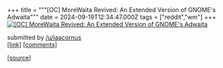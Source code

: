 +++
title = """[OC] MoreWaita Revived: An Extended Version of GNOME's Adwaita"""
date = 2024-09-19T12:34:47.000Z
tags = ["reddit","wm"]
+++
[![[OC] MoreWaita Revived: An Extended Version of GNOME's Adwaita](https://b.thumbs.redditmedia.com/OmVaqZT04m3MjFHC58ZJwq6tO5ZDrrKZyb-oP9g0AGg.jpg "[OC] MoreWaita Revived: An Extended Version of GNOME's Adwaita")](https://www.reddit.com/r/unixporn/comments/1fkjq99/oc_morewaita_revived_an_extended_version_of/)

submitted by [/u/iaacornus](https://www.reddit.com/user/iaacornus)  
[\[link\]](https://www.reddit.com/gallery/1fkjq99) [\[comments\]](https://www.reddit.com/r/unixporn/comments/1fkjq99/oc_morewaita_revived_an_extended_version_of/)

[[source]](https://www.reddit.com/r/unixporn/comments/1fkjq99/oc_morewaita_revived_an_extended_version_of/)
